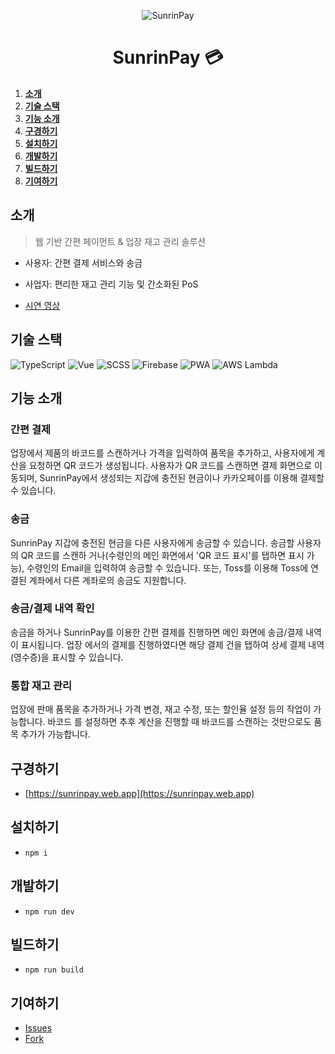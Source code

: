 <div align="center">

![SunrinPay](https://avatars1.githubusercontent.com/u/65395520?s=200&v=4)

# SunrinPay 💳

</div>

1. [**소개**](#소개)
2. [**기술 스택**](#기술-스택)
3. [**기능 소개**](#기능-소개)
4. [**구경하기**](#구경하기)
5. [**설치하기**](#설치하기)
6. [**개발하기**](#개발하기)
7. [**빌드하기**](#빌드하기)
8. [**기여하기**](#기여하기)

## 소개

> 웹 기반 간편 페이먼트 & 업장 재고 관리 솔루션

- 사용자: 간편 결제 서비스와 송금
- 사업자: 편리한 재고 관리 기능 및 간소화된 PoS

- [시연 영상](https://youtu.be/-n8T0WvXXNo)

## 기술 스택

![TypeScript](https://img.shields.io/badge/TypeScript-282C34.svg?&style=for-the-badge&logo=typescript)
![Vue](https://img.shields.io/badge/vue-282C34.svg?&style=for-the-badge&logo=vue.js)
![SCSS](https://img.shields.io/badge/SCSS-282C34.svg?&style=for-the-badge&logo=sass)
![Firebase](https://img.shields.io/badge/Firebase-282C34?style=for-the-badge&logo=firebase)
![PWA](https://img.shields.io/badge/PWA-282C34.svg?&style=for-the-badge&logo=pwa)
![AWS Lambda](https://img.shields.io/badge/AWS_Lambda-282C34.svg?style=for-the-badge&logo=amazon-aws&logoColor=FF9900)

## 기능 소개

### 간편 결제

업장에서 제품의 바코드를 스캔하거나 가격을 입력하여 품목을 추가하고, 사용자에게 계산을 요청하면 QR
코드가 생성됩니다. 사용자가 QR 코드를 스캔하면 결제 화면으로 이동되며, SunrinPay에서 생성되는 지갑에
충전된 현금이나 카카오페이를 이용해 결제할 수 있습니다.

### 송금

SunrinPay 지갑에 충전된 현금을 다른 사용자에게 송금할 수 있습니다. 송금할 사용자의 QR 코드를 스캔하
거나(수령인의 메인 화면에서 'QR 코드 표시'를 탭하면 표시 가능), 수령인의 Email을 입력하여 송금할 수
있습니다. 또는, Toss를 이용해 Toss에 연결된 계좌에서 다른 계좌로의 송금도 지원합니다.

### 송금/결제 내역 확인

송금을 하거나 SunrinPay를 이용한 간편 결제를 진행하면 메인 화면에 송금/결제 내역이 표시됩니다. 업장
에서의 결제를 진행하였다면 해당 결제 건을 탭하여 상세 결제 내역(영수증)을 표시할 수 있습니다.

### 통합 재고 관리

업장에 판매 품목을 추가하거나 가격 변경, 재고 수정, 또는 할인율 설정 등의 작업이 가능합니다. 바코드
를 설정하면 추후 계산을 진행할 때 바코드를 스캔하는 것만으로도 품목 추가가 가능합니다.

## 구경하기

- [https://sunrinpay.web.app](https://sunrinpay.web.app)

## 설치하기

- `npm i`

## 개발하기

- `npm run dev`

## 빌드하기

- `npm run build`

## 기여하기

- [Issues](https://github.com/sunrinpay/sunrinpay/issues)
- [Fork](https://github.com/sunrinpay/sunrinpay/fork)
